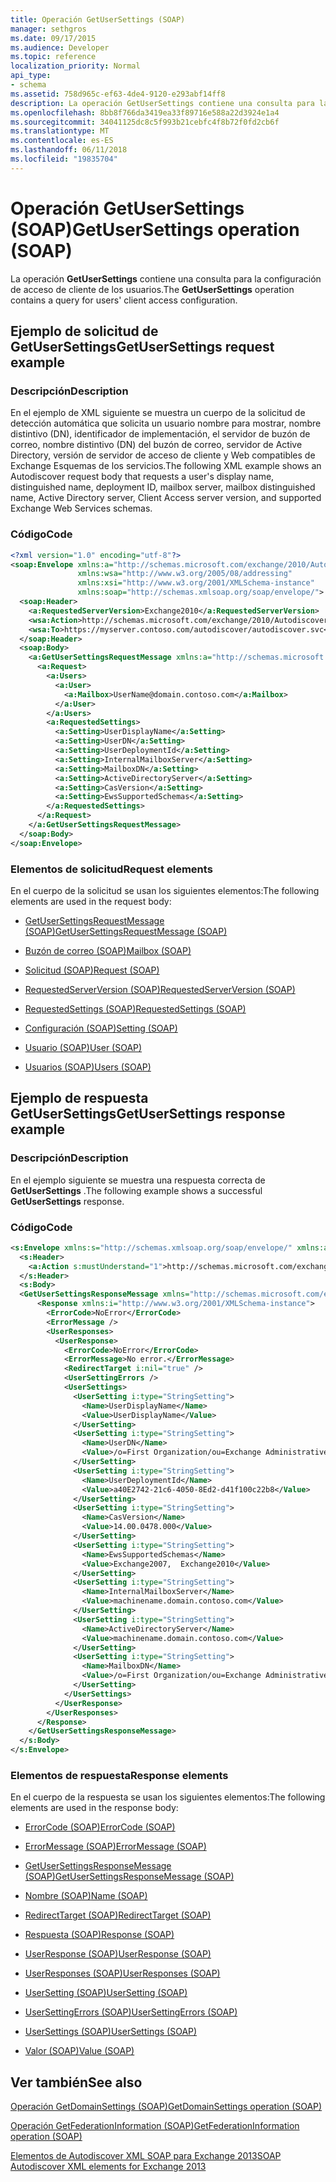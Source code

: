 ```yaml
---
title: Operación GetUserSettings (SOAP)
manager: sethgros
ms.date: 09/17/2015
ms.audience: Developer
ms.topic: reference
localization_priority: Normal
api_type:
- schema
ms.assetid: 758d965c-ef63-4de4-9120-e293abf14ff8
description: La operación GetUserSettings contiene una consulta para la configuración de acceso de cliente de los usuarios.
ms.openlocfilehash: 8bb8f766da3419ea33f89716e588a22d3924e1a4
ms.sourcegitcommit: 34041125dc8c5f993b21cebfc4f8b72f0fd2cb6f
ms.translationtype: MT
ms.contentlocale: es-ES
ms.lasthandoff: 06/11/2018
ms.locfileid: "19835704"
---
```

# <a name="getusersettings-operation-soap"></a><span data-ttu-id="ef24b-103">Operación GetUserSettings (SOAP)</span><span class="sxs-lookup"><span data-stu-id="ef24b-103">GetUserSettings operation (SOAP)</span></span>

<span data-ttu-id="ef24b-104">La operación **GetUserSettings** contiene una consulta para la configuración de acceso de cliente de los usuarios.</span><span class="sxs-lookup"><span data-stu-id="ef24b-104">The **GetUserSettings** operation contains a query for users' client access configuration.</span></span> 
  
## <a name="getusersettings-request-example"></a><span data-ttu-id="ef24b-105">Ejemplo de solicitud de GetUserSettings</span><span class="sxs-lookup"><span data-stu-id="ef24b-105">GetUserSettings request example</span></span>

### <a name="description"></a><span data-ttu-id="ef24b-106">Descripción</span><span class="sxs-lookup"><span data-stu-id="ef24b-106">Description</span></span>

<span data-ttu-id="ef24b-107">En el ejemplo de XML siguiente se muestra un cuerpo de la solicitud de detección automática que solicita un usuario nombre para mostrar, nombre distintivo (DN), identificador de implementación, el servidor de buzón de correo, nombre distintivo (DN) del buzón de correo, servidor de Active Directory, versión de servidor de acceso de cliente y Web compatibles de Exchange Esquemas de los servicios.</span><span class="sxs-lookup"><span data-stu-id="ef24b-107">The following XML example shows an Autodiscover request body that requests a user's display name, distinguished name, deployment ID, mailbox server, mailbox distinguished name, Active Directory server, Client Access server version, and supported Exchange Web Services schemas.</span></span>
  
### <a name="code"></a><span data-ttu-id="ef24b-108">Código</span><span class="sxs-lookup"><span data-stu-id="ef24b-108">Code</span></span>

```XML
<?xml version="1.0" encoding="utf-8"?>
<soap:Envelope xmlns:a="http://schemas.microsoft.com/exchange/2010/Autodiscover"      
               xmlns:wsa="http://www.w3.org/2005/08/addressing" 
               xmlns:xsi="http://www.w3.org/2001/XMLSchema-instance"      
               xmlns:soap="http://schemas.xmlsoap.org/soap/envelope/">
  <soap:Header>
    <a:RequestedServerVersion>Exchange2010</a:RequestedServerVersion>
    <wsa:Action>http://schemas.microsoft.com/exchange/2010/Autodiscover/Autodiscover/GetUserSettings</wsa:Action>
    <wsa:To>https://myserver.contoso.com/autodiscover/autodiscover.svc</wsa:To>
  </soap:Header>
  <soap:Body>
    <a:GetUserSettingsRequestMessage xmlns:a="http://schemas.microsoft.com/exchange/2010/Autodiscover">
      <a:Request>
        <a:Users>
          <a:User>
            <a:Mailbox>UserName@domain.contoso.com</a:Mailbox>
          </a:User>
        </a:Users>
        <a:RequestedSettings>
          <a:Setting>UserDisplayName</a:Setting>
          <a:Setting>UserDN</a:Setting>
          <a:Setting>UserDeploymentId</a:Setting>
          <a:Setting>InternalMailboxServer</a:Setting>
          <a:Setting>MailboxDN</a:Setting>
          <a:Setting>ActiveDirectoryServer</a:Setting>
          <a:Setting>CasVersion</a:Setting>
          <a:Setting>EwsSupportedSchemas</a:Setting>
        </a:RequestedSettings>
      </a:Request>
    </a:GetUserSettingsRequestMessage>
  </soap:Body>
</soap:Envelope>

```

### <a name="request-elements"></a><span data-ttu-id="ef24b-109">Elementos de solicitud</span><span class="sxs-lookup"><span data-stu-id="ef24b-109">Request elements</span></span>

<span data-ttu-id="ef24b-110">En el cuerpo de la solicitud se usan los siguientes elementos:</span><span class="sxs-lookup"><span data-stu-id="ef24b-110">The following elements are used in the request body:</span></span>
  
- [<span data-ttu-id="ef24b-111">GetUserSettingsRequestMessage (SOAP)</span><span class="sxs-lookup"><span data-stu-id="ef24b-111">GetUserSettingsRequestMessage (SOAP)</span></span>](getusersettingsrequestmessage-soap.md)
    
- [<span data-ttu-id="ef24b-112">Buzón de correo (SOAP)</span><span class="sxs-lookup"><span data-stu-id="ef24b-112">Mailbox (SOAP)</span></span>](mailbox-soap.md)
    
- [<span data-ttu-id="ef24b-113">Solicitud (SOAP)</span><span class="sxs-lookup"><span data-stu-id="ef24b-113">Request (SOAP)</span></span>](request-soap.md)
    
- [<span data-ttu-id="ef24b-114">RequestedServerVersion (SOAP)</span><span class="sxs-lookup"><span data-stu-id="ef24b-114">RequestedServerVersion (SOAP)</span></span>](requestedserverversion-soap.md)
    
- [<span data-ttu-id="ef24b-115">RequestedSettings (SOAP)</span><span class="sxs-lookup"><span data-stu-id="ef24b-115">RequestedSettings (SOAP)</span></span>](requestedsettings-soap.md)
    
- [<span data-ttu-id="ef24b-116">Configuración (SOAP)</span><span class="sxs-lookup"><span data-stu-id="ef24b-116">Setting (SOAP)</span></span>](setting-soap.md)
    
- [<span data-ttu-id="ef24b-117">Usuario (SOAP)</span><span class="sxs-lookup"><span data-stu-id="ef24b-117">User (SOAP)</span></span>](user-soap.md)
    
- [<span data-ttu-id="ef24b-118">Usuarios (SOAP)</span><span class="sxs-lookup"><span data-stu-id="ef24b-118">Users (SOAP)</span></span>](users-soap.md)
    
## <a name="getusersettings-response-example"></a><span data-ttu-id="ef24b-119">Ejemplo de respuesta GetUserSettings</span><span class="sxs-lookup"><span data-stu-id="ef24b-119">GetUserSettings response example</span></span>

### <a name="description"></a><span data-ttu-id="ef24b-120">Descripción</span><span class="sxs-lookup"><span data-stu-id="ef24b-120">Description</span></span>

<span data-ttu-id="ef24b-121">En el ejemplo siguiente se muestra una respuesta correcta de **GetUserSettings** .</span><span class="sxs-lookup"><span data-stu-id="ef24b-121">The following example shows a successful **GetUserSettings** response.</span></span> 
  
### <a name="code"></a><span data-ttu-id="ef24b-122">Código</span><span class="sxs-lookup"><span data-stu-id="ef24b-122">Code</span></span>

```XML
<s:Envelope xmlns:s="http://schemas.xmlsoap.org/soap/envelope/" xmlns:a="http://www.w3.org/2005/08/addressing">
  <s:Header>
    <a:Action s:mustUnderstand="1">http://schemas.microsoft.com/exchange/2010/Autodiscover/Autodiscover/GetUserSettingsResponse</a:Action>
  </s:Header>
  <s:Body>
  <GetUserSettingsResponseMessage xmlns="http://schemas.microsoft.com/exchange/2010/Autodiscover">
      <Response xmlns:i="http://www.w3.org/2001/XMLSchema-instance">
        <ErrorCode>NoError</ErrorCode>
        <ErrorMessage />
        <UserResponses>
          <UserResponse>
            <ErrorCode>NoError</ErrorCode>
            <ErrorMessage>No error.</ErrorMessage>
            <RedirectTarget i:nil="true" />
            <UserSettingErrors />
            <UserSettings>
              <UserSetting i:type="StringSetting">
                <Name>UserDisplayName</Name>
                <Value>UserDisplayName</Value>
              </UserSetting>
              <UserSetting i:type="StringSetting">
                <Name>UserDN</Name>
                <Value>/o=First Organization/ou=Exchange Administrative Group (SDASDASDJ)/cn=Recipients/cn=UserDisplayName</Value>
              </UserSetting>
              <UserSetting i:type="StringSetting">
                <Name>UserDeploymentId</Name>
                <Value>a40E2742-21c6-4050-8Ed2-d41f100c22b8</Value>
              </UserSetting>
              <UserSetting i:type="StringSetting">
                <Name>CasVersion</Name>
                <Value>14.00.0478.000</Value>
              </UserSetting>
              <UserSetting i:type="StringSetting">
                <Name>EwsSupportedSchemas</Name>
                <Value>Exchange2007,  Exchange2010</Value>
              </UserSetting>
              <UserSetting i:type="StringSetting">
                <Name>InternalMailboxServer</Name>
                <Value>machinename.domain.contoso.com</Value>
              </UserSetting>
              <UserSetting i:type="StringSetting">
                <Name>ActiveDirectoryServer</Name>
                <Value>machinename.domain.contoso.com</Value>
              </UserSetting>
              <UserSetting i:type="StringSetting">
                <Name>MailboxDN</Name>
                <Value>/o=First Organization/ou=Exchange Administrative Group (SDASDASDJ)/cn=Configuration/cn=Servers/cn=server/cn=Contoso Pri MDB</Value>
              </UserSetting>
            </UserSettings>
          </UserResponse>
        </UserResponses>
      </Response>
    </GetUserSettingsResponseMessage>
  </s:Body>
</s:Envelope>
```

### <a name="response-elements"></a><span data-ttu-id="ef24b-123">Elementos de respuesta</span><span class="sxs-lookup"><span data-stu-id="ef24b-123">Response elements</span></span>

<span data-ttu-id="ef24b-124">En el cuerpo de la respuesta se usan los siguientes elementos:</span><span class="sxs-lookup"><span data-stu-id="ef24b-124">The following elements are used in the response body:</span></span>
  
- [<span data-ttu-id="ef24b-125">ErrorCode (SOAP)</span><span class="sxs-lookup"><span data-stu-id="ef24b-125">ErrorCode (SOAP)</span></span>](errorcode-soap.md)
    
- [<span data-ttu-id="ef24b-126">ErrorMessage (SOAP)</span><span class="sxs-lookup"><span data-stu-id="ef24b-126">ErrorMessage (SOAP)</span></span>](errormessage-soap.md)
    
- [<span data-ttu-id="ef24b-127">GetUserSettingsResponseMessage (SOAP)</span><span class="sxs-lookup"><span data-stu-id="ef24b-127">GetUserSettingsResponseMessage (SOAP)</span></span>](getusersettingsresponsemessage-soap.md)
    
- [<span data-ttu-id="ef24b-128">Nombre (SOAP)</span><span class="sxs-lookup"><span data-stu-id="ef24b-128">Name (SOAP)</span></span>](name-soap.md)
    
- [<span data-ttu-id="ef24b-129">RedirectTarget (SOAP)</span><span class="sxs-lookup"><span data-stu-id="ef24b-129">RedirectTarget (SOAP)</span></span>](redirecttarget-soap.md)
    
- [<span data-ttu-id="ef24b-130">Respuesta (SOAP)</span><span class="sxs-lookup"><span data-stu-id="ef24b-130">Response (SOAP)</span></span>](response-soap.md)
    
- [<span data-ttu-id="ef24b-131">UserResponse (SOAP)</span><span class="sxs-lookup"><span data-stu-id="ef24b-131">UserResponse (SOAP)</span></span>](userresponse-soap.md)
    
- [<span data-ttu-id="ef24b-132">UserResponses (SOAP)</span><span class="sxs-lookup"><span data-stu-id="ef24b-132">UserResponses (SOAP)</span></span>](userresponses-soap.md)
    
- [<span data-ttu-id="ef24b-133">UserSetting (SOAP)</span><span class="sxs-lookup"><span data-stu-id="ef24b-133">UserSetting (SOAP)</span></span>](usersetting-soap.md)
    
- [<span data-ttu-id="ef24b-134">UserSettingErrors (SOAP)</span><span class="sxs-lookup"><span data-stu-id="ef24b-134">UserSettingErrors (SOAP)</span></span>](usersettingerrors-soap.md)
    
- [<span data-ttu-id="ef24b-135">UserSettings (SOAP)</span><span class="sxs-lookup"><span data-stu-id="ef24b-135">UserSettings (SOAP)</span></span>](usersettings-soap.md)
    
- [<span data-ttu-id="ef24b-136">Valor (SOAP)</span><span class="sxs-lookup"><span data-stu-id="ef24b-136">Value (SOAP)</span></span>](value-soap.md)
    
## <a name="see-also"></a><span data-ttu-id="ef24b-137">Ver también</span><span class="sxs-lookup"><span data-stu-id="ef24b-137">See also</span></span>



[<span data-ttu-id="ef24b-138">Operación GetDomainSettings (SOAP)</span><span class="sxs-lookup"><span data-stu-id="ef24b-138">GetDomainSettings operation (SOAP)</span></span>](getdomainsettings-operation-soap.md)
  
[<span data-ttu-id="ef24b-139">Operación GetFederationInformation (SOAP)</span><span class="sxs-lookup"><span data-stu-id="ef24b-139">GetFederationInformation operation (SOAP)</span></span>](getfederationinformation-operation-soap.md)


[<span data-ttu-id="ef24b-140">Elementos de Autodiscover XML SOAP para Exchange 2013</span><span class="sxs-lookup"><span data-stu-id="ef24b-140">SOAP Autodiscover XML elements for Exchange 2013</span></span>](soap-autodiscover-xml-elements-for-exchange-2013.md)

